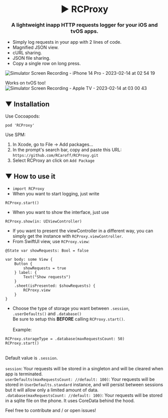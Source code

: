 <div align="center">
  <h1>▶︎ RCProxy</h1>
  <h3>A lightweight inapp HTTP requests logger for your iOS and tvOS apps.</h3>
</div>

+ Simply log requests in your app with 2 lines of code.
+ Magnified JSON view.
+ cURL sharing.
+ JSON file sharing.
+ Copy a single row on long press.

![Simulator Screen Recording - iPhone 14 Pro - 2023-02-14 at 02 54 19](https://user-images.githubusercontent.com/6641303/218618660-74f58036-d0f5-4000-b630-2e08e7a131bd.gif)

Works on tvOS too!<br>
![Simulator Screen Recording - Apple TV - 2023-02-14 at 03 00 43](https://user-images.githubusercontent.com/6641303/218619269-8f2c4c67-6de8-45f2-a225-7ea708f8116c.gif)



## ▼ Installation
Use Cocoapods:

```
pod 'RCProxy'
```

Use SPM:

1. In Xcode, go to File -> Add packages...
2. In the prompt's search bar, copy and paste this URL: `https://github.com/RCaroff/RCProxy.git`
3. Select RCProxy an click on `Add Package`

## ▼ How to use it
+ `import RCProxy`
+ When you want to start logging, just write 
```
RCProxy.start()
```
+ When you want to show the interface, just use 
```
RCProxy.show(in: UIViewController)
```
+ If you want to present the viewController in a different way, you can simply get the instance with `RCProxy.viewController`.
+ From SwiftUI view, use `RCProxy.view`:
```
@State var showRequests: Bool = false

var body: some View {
    Button {
        showRequests = true
    } label: {
        Text("Show requests")
    }
    .sheet(isPresented: $showRequests) {
        RCProxy.view
    }
}
```
+ Choose the type of storage you want between `.session`, `.userDefaults()` and `.database()`<br>Be sure to setup this **BEFORE** calling `RCProxy.start()`.<br><br>Example: 
```
RCProxy.storageType = .database(maxRequestsCount: 50)
RCProxy.start()
```
<br>Default value is `.session`.<br><br>`session`: Your requests will be stored in a singleton and will be cleared when app is terminated.<br>`userDefaults(maxRequestsCount: //default: 100)`: Your requests will be stored in `UserDefaults.standard` instance, and will persist between sessions but it will allow only a limited amount of data.<br>`.database(maxRequestsCount: //default: 100)`: Your requests will be stored in a sqlite file on the phone. It uses CoreData behind the hood.

Feel free to contribute and / or open issues!
